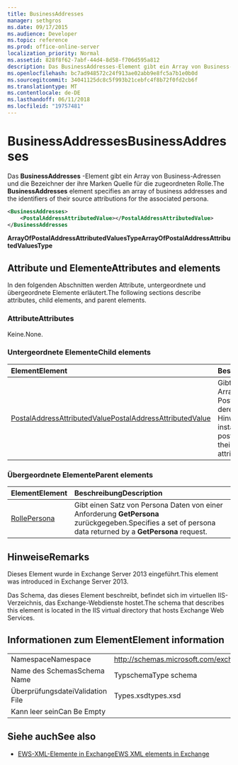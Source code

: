 ```yaml
---
title: BusinessAddresses
manager: sethgros
ms.date: 09/17/2015
ms.audience: Developer
ms.topic: reference
ms.prod: office-online-server
localization_priority: Normal
ms.assetid: 828f8f62-7abf-44d4-8d58-f706d595a812
description: Das BusinessAddresses-Element gibt ein Array von Business-Adressen und die Bezeichner der ihre Marken Quelle für die zugeordneten Rolle.
ms.openlocfilehash: bc7ad948572c24f913ae02abb9e8fc5a7b1e0b0d
ms.sourcegitcommit: 34041125dc8c5f993b21cebfc4f8b72f0fd2cb6f
ms.translationtype: MT
ms.contentlocale: de-DE
ms.lasthandoff: 06/11/2018
ms.locfileid: "19757481"
---
```

# <a name="businessaddresses"></a><span data-ttu-id="fa615-103">BusinessAddresses</span><span class="sxs-lookup"><span data-stu-id="fa615-103">BusinessAddresses</span></span>

<span data-ttu-id="fa615-104">Das **BusinessAddresses** -Element gibt ein Array von Business-Adressen und die Bezeichner der ihre Marken Quelle für die zugeordneten Rolle.</span><span class="sxs-lookup"><span data-stu-id="fa615-104">The **BusinessAddresses** element specifies an array of business addresses and the identifiers of their source attributions for the associated persona.</span></span> 
  
```XML
<BusinessAddresses>
    <PostalAddressAttributedValue></PostalAddressAttributedValue>
</BusinessAddresses
```

 <span data-ttu-id="fa615-105">**ArrayOfPostalAddressAttributedValuesType**</span><span class="sxs-lookup"><span data-stu-id="fa615-105">**ArrayOfPostalAddressAttributedValuesType**</span></span>
## <a name="attributes-and-elements"></a><span data-ttu-id="fa615-106">Attribute und Elemente</span><span class="sxs-lookup"><span data-stu-id="fa615-106">Attributes and elements</span></span>

<span data-ttu-id="fa615-107">In den folgenden Abschnitten werden Attribute, untergeordnete und übergeordnete Elemente erläutert.</span><span class="sxs-lookup"><span data-stu-id="fa615-107">The following sections describe attributes, child elements, and parent elements.</span></span>
  
### <a name="attributes"></a><span data-ttu-id="fa615-108">Attribute</span><span class="sxs-lookup"><span data-stu-id="fa615-108">Attributes</span></span>

<span data-ttu-id="fa615-109">Keine.</span><span class="sxs-lookup"><span data-stu-id="fa615-109">None.</span></span>
  
### <a name="child-elements"></a><span data-ttu-id="fa615-110">Untergeordnete Elemente</span><span class="sxs-lookup"><span data-stu-id="fa615-110">Child elements</span></span>

|<span data-ttu-id="fa615-111">**Element**</span><span class="sxs-lookup"><span data-stu-id="fa615-111">**Element**</span></span>|<span data-ttu-id="fa615-112">**Beschreibung**</span><span class="sxs-lookup"><span data-stu-id="fa615-112">**Description**</span></span>|
|:-----|:-----|
|[<span data-ttu-id="fa615-113">PostalAddressAttributedValue</span><span class="sxs-lookup"><span data-stu-id="fa615-113">PostalAddressAttributedValue</span></span>](postaladdressattributedvalue.md) <br/> |<span data-ttu-id="fa615-114">Gibt eine Instanz eines Arrays von Postanschriften und deren zugeordneten Hinweise.</span><span class="sxs-lookup"><span data-stu-id="fa615-114">Specifies an instance of an array of postal addresses and their associated attributions.</span></span>  <br/> |
   
### <a name="parent-elements"></a><span data-ttu-id="fa615-115">Übergeordnete Elemente</span><span class="sxs-lookup"><span data-stu-id="fa615-115">Parent elements</span></span>

|<span data-ttu-id="fa615-116">**Element**</span><span class="sxs-lookup"><span data-stu-id="fa615-116">**Element**</span></span>|<span data-ttu-id="fa615-117">**Beschreibung**</span><span class="sxs-lookup"><span data-stu-id="fa615-117">**Description**</span></span>|
|:-----|:-----|
|[<span data-ttu-id="fa615-118">Rolle</span><span class="sxs-lookup"><span data-stu-id="fa615-118">Persona</span></span>](persona.md) <br/> |<span data-ttu-id="fa615-119">Gibt einen Satz von Persona Daten von einer Anforderung **GetPersona** zurückgegeben.</span><span class="sxs-lookup"><span data-stu-id="fa615-119">Specifies a set of persona data returned by a **GetPersona** request.</span></span>  <br/> |
   
## <a name="remarks"></a><span data-ttu-id="fa615-120">Hinweise</span><span class="sxs-lookup"><span data-stu-id="fa615-120">Remarks</span></span>

<span data-ttu-id="fa615-121">Dieses Element wurde in Exchange Server 2013 eingeführt.</span><span class="sxs-lookup"><span data-stu-id="fa615-121">This element was introduced in Exchange Server 2013.</span></span>
  
<span data-ttu-id="fa615-122">Das Schema, das dieses Element beschreibt, befindet sich im virtuellen IIS-Verzeichnis, das Exchange-Webdienste hostet.</span><span class="sxs-lookup"><span data-stu-id="fa615-122">The schema that describes this element is located in the IIS virtual directory that hosts Exchange Web Services.</span></span>
  
## <a name="element-information"></a><span data-ttu-id="fa615-123">Informationen zum Element</span><span class="sxs-lookup"><span data-stu-id="fa615-123">Element information</span></span>

|||
|:-----|:-----|
|<span data-ttu-id="fa615-124">Namespace</span><span class="sxs-lookup"><span data-stu-id="fa615-124">Namespace</span></span>  <br/> |http://schemas.microsoft.com/exchange/services/2006/types  <br/> |
|<span data-ttu-id="fa615-125">Name des Schemas</span><span class="sxs-lookup"><span data-stu-id="fa615-125">Schema Name</span></span>  <br/> |<span data-ttu-id="fa615-126">Typschema</span><span class="sxs-lookup"><span data-stu-id="fa615-126">Type schema</span></span>  <br/> |
|<span data-ttu-id="fa615-127">Überprüfungsdatei</span><span class="sxs-lookup"><span data-stu-id="fa615-127">Validation File</span></span>  <br/> |<span data-ttu-id="fa615-128">Types.xsd</span><span class="sxs-lookup"><span data-stu-id="fa615-128">types.xsd</span></span>  <br/> |
|<span data-ttu-id="fa615-129">Kann leer sein</span><span class="sxs-lookup"><span data-stu-id="fa615-129">Can Be Empty</span></span>  <br/> ||
   
## <a name="see-also"></a><span data-ttu-id="fa615-130">Siehe auch</span><span class="sxs-lookup"><span data-stu-id="fa615-130">See also</span></span>



- [<span data-ttu-id="fa615-131">EWS-XML-Elemente in Exchange</span><span class="sxs-lookup"><span data-stu-id="fa615-131">EWS XML elements in Exchange</span></span>](ews-xml-elements-in-exchange.md)

